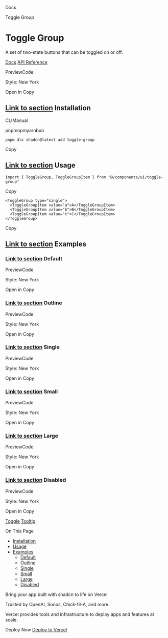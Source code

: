Docs

Toggle Group

# Toggle Group

A set of two-state buttons that can be toggled on or off.

[Docs](https://www.radix-ui.com/docs/primitives/components/toggle-group) [API Reference](https://www.radix-ui.com/docs/primitives/components/toggle-group#api-reference)

PreviewCode

Style: New York

Open in Copy

## [Link to section](\#installation) Installation

CLIManual

pnpmnpmyarnbun

```relative font-mono text-sm leading-none
pnpm dlx shadcn@latest add toggle-group

```

Copy

## [Link to section](\#usage) Usage

```relative rounded bg-muted px-[0.3rem] py-[0.2rem] font-mono text-sm
import { ToggleGroup, ToggleGroupItem } from "@/components/ui/toggle-group"
```

Copy

```relative rounded bg-muted px-[0.3rem] py-[0.2rem] font-mono text-sm
<ToggleGroup type="single">
  <ToggleGroupItem value="a">A</ToggleGroupItem>
  <ToggleGroupItem value="b">B</ToggleGroupItem>
  <ToggleGroupItem value="c">C</ToggleGroupItem>
</ToggleGroup>
```

Copy

## [Link to section](\#examples) Examples

### [Link to section](\#default) Default

PreviewCode

Style: New York

Open in Copy

### [Link to section](\#outline) Outline

PreviewCode

Style: New York

Open in Copy

### [Link to section](\#single) Single

PreviewCode

Style: New York

Open in Copy

### [Link to section](\#small) Small

PreviewCode

Style: New York

Open in Copy

### [Link to section](\#large) Large

PreviewCode

Style: New York

Open in Copy

### [Link to section](\#disabled) Disabled

PreviewCode

Style: New York

Open in Copy

[Toggle](/docs/components/toggle) [Tooltip](/docs/components/tooltip)

On This Page

- [Installation](#installation)
- [Usage](#usage)
- [Examples](#examples)
  - [Default](#default)
  - [Outline](#outline)
  - [Single](#single)
  - [Small](#small)
  - [Large](#large)
  - [Disabled](#disabled)

Bring your app built with shadcn to life on Vercel

Trusted by OpenAI, Sonos, Chick-fil-A, and more.

Vercel provides tools and infrastructure to deploy apps and features at scale.

Deploy Now [Deploy to Vercel](https://vercel.com/new?utm_source=shadcn_site&utm_medium=web&utm_campaign=docs_cta_deploy_now_callout)